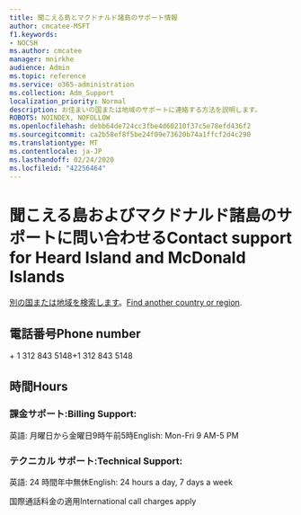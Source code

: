 ```yaml
---
title: 聞こえる島とマクドナルド諸島のサポート情報
author: cmcatee-MSFT
f1.keywords:
- NOCSH
ms.author: cmcatee
manager: mnirkhe
audience: Admin
ms.topic: reference
ms.service: o365-administration
ms.collection: Adm_Support
localization_priority: Normal
description: お住まいの国または地域のサポートに連絡する方法を説明します。
ROBOTS: NOINDEX, NOFOLLOW
ms.openlocfilehash: debb64de724cc3fbe4d60210f37c5e78efd436f2
ms.sourcegitcommit: ca2b58ef8f5be24f09e73620b74a1ffcf2d4c290
ms.translationtype: MT
ms.contentlocale: ja-JP
ms.lasthandoff: 02/24/2020
ms.locfileid: "42256464"
---
```

# <a name="contact-support-for-heard-island-and-mcdonald-islands"></a><span data-ttu-id="a9e12-103">聞こえる島およびマクドナルド諸島のサポートに問い合わせる</span><span class="sxs-lookup"><span data-stu-id="a9e12-103">Contact support for Heard Island and McDonald Islands</span></span>

<span data-ttu-id="a9e12-104">[別の国または地域を検索します](../contact-support-for-business-products.md)。</span><span class="sxs-lookup"><span data-stu-id="a9e12-104">[Find another country or region](../contact-support-for-business-products.md).</span></span>

## <a name="phone-number"></a><span data-ttu-id="a9e12-105">電話番号</span><span class="sxs-lookup"><span data-stu-id="a9e12-105">Phone number</span></span>
<span data-ttu-id="a9e12-106">+ 1 312 843 5148</span><span class="sxs-lookup"><span data-stu-id="a9e12-106">+1 312 843 5148</span></span>

## <a name="hours"></a><span data-ttu-id="a9e12-107">時間</span><span class="sxs-lookup"><span data-stu-id="a9e12-107">Hours</span></span>
### <a name="billing-support"></a><span data-ttu-id="a9e12-108">課金サポート:</span><span class="sxs-lookup"><span data-stu-id="a9e12-108">Billing Support:</span></span>

<span data-ttu-id="a9e12-109">英語: 月曜日から金曜日9時午前5時</span><span class="sxs-lookup"><span data-stu-id="a9e12-109">English: Mon-Fri 9 AM-5 PM</span></span>

### <a name="technical-support"></a><span data-ttu-id="a9e12-110">テクニカル サポート:</span><span class="sxs-lookup"><span data-stu-id="a9e12-110">Technical Support:</span></span>

<span data-ttu-id="a9e12-111">英語: 24 時間年中無休</span><span class="sxs-lookup"><span data-stu-id="a9e12-111">English: 24 hours a day, 7 days a week</span></span>

<span data-ttu-id="a9e12-112">国際通話料金の適用</span><span class="sxs-lookup"><span data-stu-id="a9e12-112">International call charges apply</span></span>
